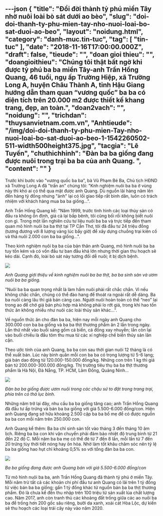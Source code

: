 ---json
{
    "title": "Đổi đời thành tỷ phú miền Tây nhờ nuôi loài bò sát dưới ao bèo",
    "slug": "doi-doi-thanh-ty-phu-mien-tay-nho-nuoi-loai-bo-sat-duoi-ao-beo",
    "layout": "noidung.html",
    "category": "danh-muc.tin-tuc",
    "tag": [
        "tin-tuc"
    ],
    "date": "2018-11-16T17:00:00.000Z",
    "draft": false,
    "tieude": "",
    "doan gioi thieu": "",
    "doangioithieu": "Chúng tôi thật bất ngờ khi được tỷ phú ba ba miền Tây-anh Trần Hồng Quang, 46 tuổi, ngụ ấp Trường Hiệp, xã Trường Long A, huyện Châu Thành A, tỉnh Hậu Giang hướng dẫn tham quan “vương quốc” ba ba có diện tích trên 20.000 m2 được thiết kế khang trang, đẹp, an toàn.",
    "doan2vach": "",
    "noidung": "",
    "trichdan": "thuysanvietnam.com.vn",
    "Anhtieude": "/img/doi-doi-thanh-ty-phu-mien-Tay-nho-nuoi-loai-bo-sat-duoi-ao-beo-1-1542260502-511-width500height375.jpg",
    "tacgia": "Lê Tuyến",
    "chuthichhinh": "Đàn ba ba giống đang được nuôi trong trại ba ba của anh Quang. ",
    "__content__": ""
}
---
<p>Trước khi bước v&agrave;o &quot;vương quốc ba ba&quot;, b&agrave; Vũ Phạm B&eacute; Ba, Chủ tịch HĐND x&atilde; Trường Long A đ&atilde; &quot;trấn an&quot; ch&uacute;ng t&ocirc;i: &quot;Knh nghiệm nu&ocirc;i ba ba ở v&ugrave;ng n&agrave;y th&igrave; kh&oacute; ai c&oacute; thể qua mặt được anh Quang. D&ugrave; nguồn l&atilde;i h&agrave;ng năm l&ecirc;n đến h&agrave;ng tỷ đồng nhưng &quot;ảnh&quot; lại c&oacute; lối giao tiếp rất b&igrave;nh d&acirc;n, lu&ocirc;n c&oacute; tr&aacute;ch nhiệm với kh&aacute;ch h&agrave;ng mua ba ba giống...&quot;.</p>

<p>Anh Trần Hồng Quang kể: &quot;Năm 1999, trước t&igrave;nh h&igrave;nh c&aacute;c loại thủy sản c&oacute; đầu ra kh&ocirc;ng ổn định, gi&aacute; cả lại bấp b&ecirc;nh, t&ocirc;i cũng bối rối kh&ocirc;ng biết nu&ocirc;i con g&igrave;. Trong một lần nghi&ecirc;n cứu tư liệu nu&ocirc;i ba ba v&agrave; trực tiếp đến tham quan m&ocirc; h&igrave;nh nu&ocirc;i ba ba thịt tại TP Cần Thơ, t&ocirc;i đ&atilde; đầu tư 24 triệu đồng (tương đương với 8 lượng v&agrave;ng l&uacute;c bấy giờ) để x&acirc;y dựng chuồng trại ki&ecirc;n cố v&agrave; thả nu&ocirc;i 2.000 con ba ba giống...&quot;.</p>

<p>Theo kinh nghiệm nu&ocirc;i ba ba của bản th&acirc;n anh Quang, m&ocirc; h&igrave;nh nu&ocirc;i ba ba tuy tốn k&eacute;m v&agrave; c&oacute; vốn đầu tư ban đầu kh&aacute; lớn nhưng thời gian thu hoạch sẽ k&eacute;o d&agrave;i. Cạnh đ&oacute;, lo&agrave;i b&ograve; s&aacute;t n&agrave;y tương đối dễ nu&ocirc;i; &iacute;t bị dịch bệnh.</p>

<p><img src="https://cdn.24h.com.vn/upload/4-2018/images/2018-11-15/doi-doi-thanh-ty-phu-mien-Tay-nho-nuoi-loai-bo-sat-duoi-ao-beo-2-1542260502-572-width500height375.jpg" /></p>

<p><em>Anh Quang giới thiệu về kinh nghiệm nu&ocirc;i ba ba thịt, ba ba sinh sản v&agrave; ươm nu&ocirc;i ba ba giống.&nbsp;</em></p>

<p>&quot;Nu&ocirc;i ba ba quan trọng nhất l&agrave; l&agrave;m hầm nu&ocirc;i phải rất chắc chắn. V&igrave; nếu kh&ocirc;ng chắc chắn, ch&uacute;ng c&oacute; thể đ&agrave;o hang để tho&aacute;t ra ngo&agrave;i rất dễ d&agrave;ng. Ba ba nu&ocirc;i c&agrave;ng l&acirc;u th&igrave; gi&aacute; b&aacute;n c&agrave;ng cao. Người nu&ocirc;i ho&agrave;n to&agrave;n c&oacute; thể &ldquo;neo&rdquo; lại trong ao để chờ gi&aacute; b&aacute;n ph&ugrave; hợp m&agrave; kh&ocirc;ng phải lo rớt gi&aacute;, trong khi hao tốn thức ăn kh&ocirc;ng nhiều như nu&ocirc;i c&aacute;c lo&agrave;i thủy sản kh&aacute;c...&quot;.</p>

<p>Về nguồn thức ăn cho đ&agrave;n ba ba, hiện nay mỗi ng&agrave;y anh Quang cho 300.000 con ba ba giống v&agrave; ba ba thịt thương phẩm ăn 2 lần trong ng&agrave;y. Lần thứ nhất v&agrave;o buổi s&aacute;ng gồm c&aacute; biển, c&aacute; đồng xay nhuyễn; lần c&ograve;n lại v&agrave;o buổi chiều l&agrave; đầu t&ocirc;m thu mua từ c&aacute;c x&iacute; nghiệp chế biến thủy sản l&acirc;n cận.</p>

<p>Theo ước t&iacute;nh của anh Quang, ba ba con sau thời gian nu&ocirc;i 12 th&aacute;ng l&agrave; c&oacute; thể xuất b&aacute;n. L&uacute;c n&agrave;y b&igrave;nh qu&acirc;n mỗi con ba ba c&oacute; trọng lượng từ 5-6 lạng; gi&aacute; b&aacute;n dao động từ 120.000-150.000 đồng/kg. Những con tr&ecirc;n 1 kg th&igrave; gi&aacute; b&aacute;n từ 200.000-300.000 đồng/kg. Thị trường ti&ecirc;u thụ ba ba thịt thương phẩm l&agrave; H&agrave; Nội, Đ&agrave; Nẵng, TP. HCM, L&acirc;m Đồng, Quảng Ninh&hellip;</p>

<p><img src="https://cdn.24h.com.vn/upload/4-2018/images/2018-11-15/doi-doi-thanh-ty-phu-mien-Tay-nho-nuoi-loai-bo-sat-duoi-ao-beo-3-1542260502-699-width500height375.jpg" /></p>

<p><em>Đ&agrave;n ba ba giống được ươm nu&ocirc;i trong c&aacute;c chậu sứ to đặt trong trang trại, ph&iacute;a tr&ecirc;n c&oacute; thả lục b&igrave;nh.&nbsp;</em></p>

<p>Những năm trở lại đ&acirc;y, nhu cầu ba ba giống tăng cao; anh Trần Hồng Quang đ&atilde; đầu tư ấp trứng v&agrave; b&aacute;n ba ba giống với gi&aacute; 5.500-6.000 đồng/con. Hiện anh Quang đang sở hữu khoảng 2.500 cặp ba ba bố mẹ để c&oacute; được nguồn ba ba con mỗi năm tr&ecirc;n 250.000 con.</p>

<p>Anh Quang kể th&ecirc;m: Ba ba chỉ sinh sản tốt v&agrave;o th&aacute;ng 3 đến th&aacute;ng 10 &acirc;m lịch. Ri&ecirc;ng ba ba con khi vận chuyển phải đảm bảo nhiệt độ trung b&igrave;nh từ 21 đến 22 độ C. Mỗi năm ba ba mẹ c&oacute; thể đẻ từ 7 đến 8 lần, mỗi lần từ 7 đến 20 trứng t&ugrave;y thời tiết n&oacute;ng hay &ocirc;n h&ograve;a. Nhờ l&agrave;m tốt kh&acirc;u chăm s&oacute;c n&ecirc;n tỷ lệ ba ba giống hao hụt chỉ khoảng 0,5% so với tổng đ&agrave;n ba ba con.</p>

<p><img src="https://cdn.24h.com.vn/upload/4-2018/images/2018-11-15/doi-doi-thanh-ty-phu-mien-Tay-nho-nuoi-loai-bo-sat-duoi-ao-beo-4-1542260502-731-width500height375.jpg" /></p>

<p><em>Ba ba giống đang được anh Quang b&aacute;n với gi&aacute; 5.500-6.000 đồng/con&nbsp;</em></p>

<p>Từ m&ocirc; h&igrave;nh nu&ocirc;i ba ba, anh Trần Hồng Quang đ&atilde; th&agrave;nh tỷ ph&uacute; ở miền T&acirc;y. Mỗi năm trừ tất cả c&aacute;c khoản chi ph&iacute; đầu tư anh Quang c&oacute; l&atilde;i tr&ecirc;n 1 tỷ đồng từ việc b&aacute;n ba ba giống; gần 1 tỷ đồng kh&aacute;c từ nguồn b&aacute;n ba ba thịt thương phẩm. Đ&oacute; l&agrave; chưa kể đến thu nhập tr&ecirc;n 100 triệu từ sản xuất l&uacute;a chất lượng cao. Năm 2017, anh c&ograve;n tranh thủ c&aacute;c khoảng&nbsp;đất trống giữa c&aacute;c ao nu&ocirc;i ba ba để trồng hơn 200 gốc s&acirc;u ri&ecirc;ng, bưởi da xanh, xo&agrave;i c&aacute;t H&ograve;a Lộc, dự kiến sẽ thu hoạch c&aacute;c loại tr&aacute;i c&acirc;y n&agrave;y v&agrave;o năm 2020.</p>
